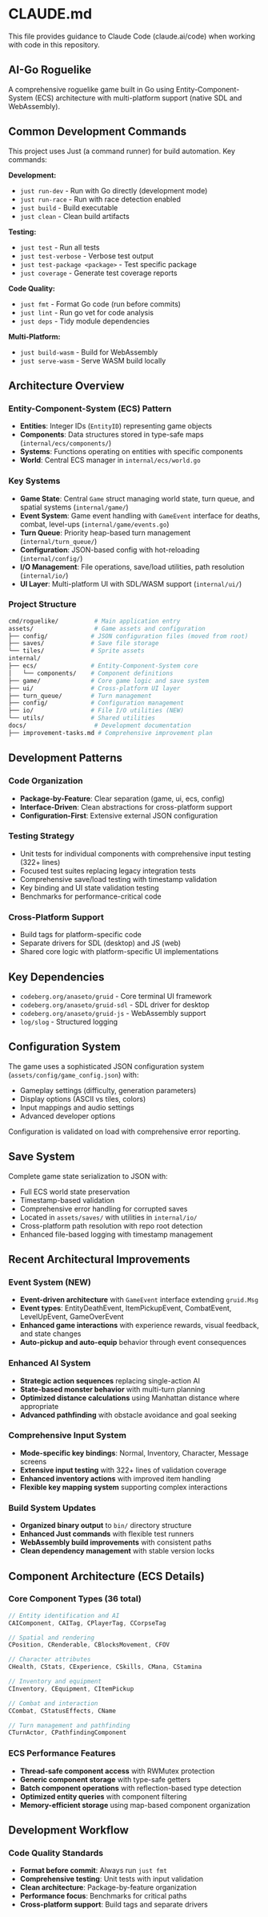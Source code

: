 # CLAUDE.md

This file provides guidance to Claude Code (claude.ai/code) when working with code in this repository.

## AI-Go Roguelike

A comprehensive roguelike game built in Go using Entity-Component-System (ECS) architecture with multi-platform support (native SDL and WebAssembly).

## Common Development Commands

This project uses Just (a command runner) for build automation. Key commands:

**Development:**

- `just run-dev` - Run with Go directly (development mode)
- `just run-race` - Run with race detection enabled
- `just build` - Build executable
- `just clean` - Clean build artifacts

**Testing:**

- `just test` - Run all tests
- `just test-verbose` - Verbose test output
- `just test-package <package>` - Test specific package
- `just coverage` - Generate test coverage reports

**Code Quality:**

- `just fmt` - Format Go code (run before commits)
- `just lint` - Run go vet for code analysis
- `just deps` - Tidy module dependencies

**Multi-Platform:**

- `just build-wasm` - Build for WebAssembly
- `just serve-wasm` - Serve WASM build locally

## Architecture Overview

### Entity-Component-System (ECS) Pattern

- **Entities**: Integer IDs (`EntityID`) representing game objects
- **Components**: Data structures stored in type-safe maps (`internal/ecs/components/`)
- **Systems**: Functions operating on entities with specific components
- **World**: Central ECS manager in `internal/ecs/world.go`

### Key Systems

- **Game State**: Central `Game` struct managing world state, turn queue, and spatial systems (`internal/game/`)
- **Event System**: Game event handling with `GameEvent` interface for deaths, combat, level-ups (`internal/game/events.go`)
- **Turn Queue**: Priority heap-based turn management (`internal/turn_queue/`)
- **Configuration**: JSON-based config with hot-reloading (`internal/config/`)
- **I/O Management**: File operations, save/load utilities, path resolution (`internal/io/`)
- **UI Layer**: Multi-platform UI with SDL/WASM support (`internal/ui/`)

### Project Structure

```bash
cmd/roguelike/          # Main application entry
assets/                 # Game assets and configuration
├── config/            # JSON configuration files (moved from root)
├── saves/             # Save file storage
└── tiles/             # Sprite assets
internal/
├── ecs/               # Entity-Component-System core
│   └── components/    # Component definitions
├── game/              # Core game logic and save system
├── ui/                # Cross-platform UI layer
├── turn_queue/        # Turn management
├── config/            # Configuration management
├── io/                # File I/O utilities (NEW)
└── utils/             # Shared utilities
docs/                   # Development documentation
├── improvement-tasks.md # Comprehensive improvement plan
```

## Development Patterns

### Code Organization

- **Package-by-Feature**: Clear separation (game, ui, ecs, config)
- **Interface-Driven**: Clean abstractions for cross-platform support
- **Configuration-First**: Extensive external JSON configuration

### Testing Strategy

- Unit tests for individual components with comprehensive input testing (322+ lines)
- Focused test suites replacing legacy integration tests
- Comprehensive save/load testing with timestamp validation
- Key binding and UI state validation testing
- Benchmarks for performance-critical code

### Cross-Platform Support

- Build tags for platform-specific code
- Separate drivers for SDL (desktop) and JS (web)
- Shared core logic with platform-specific UI implementations

## Key Dependencies

- `codeberg.org/anaseto/gruid` - Core terminal UI framework
- `codeberg.org/anaseto/gruid-sdl` - SDL driver for desktop
- `codeberg.org/anaseto/gruid-js` - WebAssembly support
- `log/slog` - Structured logging

## Configuration System

The game uses a sophisticated JSON configuration system (`assets/config/game_config.json`) with:

- Gameplay settings (difficulty, generation parameters)
- Display options (ASCII vs tiles, colors)
- Input mappings and audio settings
- Advanced developer options

Configuration is validated on load with comprehensive error reporting.

## Save System

Complete game state serialization to JSON with:

- Full ECS world state preservation
- Timestamp-based validation
- Comprehensive error handling for corrupted saves
- Located in `assets/saves/` with utilities in `internal/io/`
- Cross-platform path resolution with repo root detection
- Enhanced file-based logging with timestamp management

## Recent Architectural Improvements

### Event System (NEW)

- **Event-driven architecture** with `GameEvent` interface extending `gruid.Msg`
- **Event types**: EntityDeathEvent, ItemPickupEvent, CombatEvent, LevelUpEvent, GameOverEvent
- **Enhanced game interactions** with experience rewards, visual feedback, and state changes
- **Auto-pickup and auto-equip** behavior through event consequences

### Enhanced AI System

- **Strategic action sequences** replacing single-action AI
- **State-based monster behavior** with multi-turn planning
- **Optimized distance calculations** using Manhattan distance where appropriate
- **Advanced pathfinding** with obstacle avoidance and goal seeking

### Comprehensive Input System

- **Mode-specific key bindings**: Normal, Inventory, Character, Message screens
- **Extensive input testing** with 322+ lines of validation coverage
- **Enhanced inventory actions** with improved item handling
- **Flexible key mapping system** supporting complex interactions

### Build System Updates

- **Organized binary output** to `bin/` directory structure
- **Enhanced Just commands** with flexible test runners
- **WebAssembly build improvements** with consistent paths
- **Clean dependency management** with stable version locks

## Component Architecture (ECS Details)

### Core Component Types (36 total)

```go
// Entity identification and AI
CAIComponent, CAITag, CPlayerTag, CCorpseTag

// Spatial and rendering
CPosition, CRenderable, CBlocksMovement, CFOV

// Character attributes
CHealth, CStats, CExperience, CSkills, CMana, CStamina

// Inventory and equipment
CInventory, CEquipment, CItemPickup

// Combat and interaction
CCombat, CStatusEffects, CName

// Turn management and pathfinding
CTurnActor, CPathfindingComponent
```

### ECS Performance Features

- **Thread-safe component access** with RWMutex protection
- **Generic component storage** with type-safe getters
- **Batch component operations** with reflection-based type detection
- **Optimized entity queries** with component filtering
- **Memory-efficient storage** using map-based component organization

## Development Workflow

### Code Quality Standards

- **Format before commit**: Always run `just fmt`
- **Comprehensive testing**: Unit tests with input validation
- **Clean architecture**: Package-by-feature organization
- **Performance focus**: Benchmarks for critical paths
- **Cross-platform support**: Build tags and separate drivers

